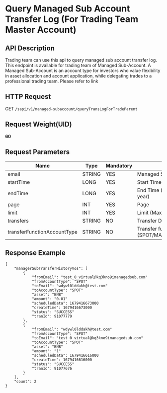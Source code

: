 # Query Managed Sub Account Transfer Log (For Trading Team Master Account) 

## API Description​

Trading team can use this api to query managed sub account transfer log. This endpoint is available for trading team of Managed Sub-Account. A Managed Sub-Account is an account type for investors who value flexibility in asset allocation and account application, while delegating trades to a professional trading team.
Please refer to link

## HTTP Request​

GET `/sapi/v1/managed-subaccount/queryTransLogForTradeParent`

## Request Weight(UID)​

**60**

## Request Parameters​

| Name | Type | Mandatory | Description |
| --- | --- | --- | --- |
| email | STRING | YES | Managed Sub Account Email |
| startTime | LONG | YES | Start Time |
| endTime | LONG | YES | End Time (The start time and end time interval cannot exceed half a year) |
| page | INT | YES | Page |
| limit | INT | YES | Limit (Max: 500) |
| transfers | STRING | NO | Transfer Direction (FROM/TO) |
| transferFunctionAccountType | STRING | NO | Transfer function account type (SPOT/MARGIN/ISOLATED\_MARGIN/USDT\_FUTURE/COIN\_FUTURE) |

## Response Example​

```
{  
    "managerSubTransferHistoryVos": [  
        {  
            "fromEmail": "test_0_virtual@kq3kno9imanagedsub.com"  
            "fromAccountType": "SPOT"  
            "toEmail": "wdywl0lddakh@test.com"  
            "toAccountType": "SPOT"  
            "asset": "BNB"  
            "amount": "0.01"  
            "scheduledData": 1679416673000  
            "createTime": 1679416673000  
            "status": "SUCCESS"  
            "tranId": 91077779  
        },  
        {  
            "fromEmail": "wdywl0lddakh@test.com"  
            "fromAccountType": "SPOT"  
            "toEmail": "test_0_virtual@kq3kno9imanagedsub.com"  
            "toAccountType": "SPOT"  
            "asset": "BNB"  
            "amount": "1"  
            "scheduledData": 1679416616000  
            "createTime": 1679416616000  
            "status": "SUCCESS"  
            "tranId": 91077676  
        }  
    ],  
    "count": 2  
}
```

